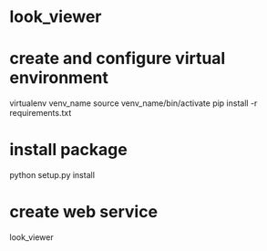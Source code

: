 # look_viewer

# create and configure virtual environment
virtualenv venv_name
source venv_name/bin/activate
pip install -r requirements.txt

# install package
python setup.py install

# create web service
look_viewer
